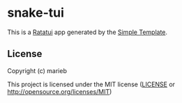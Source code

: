 # snake-tui

This is a [Ratatui] app generated by the [Simple Template].

[Ratatui]: https://ratatui.rs
[Simple Template]: https://github.com/ratatui/templates/tree/main/simple

## License

Copyright (c) marieb

This project is licensed under the MIT license ([LICENSE] or <http://opensource.org/licenses/MIT>)

[LICENSE]: ./LICENSE
